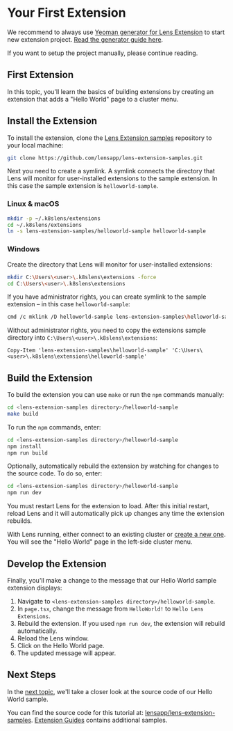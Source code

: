 # Your First Extension

We recommend to always use [Yeoman generator for Lens Extension](https://github.com/lensapp/generator-lens-ext) to start new extension project.
[Read the generator guide here](../guides/generator.md).

If you want to setup the project manually, please continue reading.

## First Extension

In this topic, you'll learn the basics of building extensions by creating an extension that adds a "Hello World" page to a cluster menu.

## Install the Extension

To install the extension, clone the [Lens Extension samples](https://github.com/lensapp/lens-extension-samples) repository to your local machine:

```sh
git clone https://github.com/lensapp/lens-extension-samples.git
```

Next you need to create a symlink.
A symlink connects the directory that Lens will monitor for user-installed extensions to the sample extension.
In this case the sample extension is `helloworld-sample`.

### Linux & macOS

```sh
mkdir -p ~/.k8slens/extensions
cd ~/.k8slens/extensions
ln -s lens-extension-samples/helloworld-sample helloworld-sample
```

### Windows

Create the directory that Lens will monitor for user-installed extensions:

```sh
mkdir C:\Users\<user>\.k8slens\extensions -force
cd C:\Users\<user>\.k8slens\extensions
```

If you have administrator rights, you can create symlink to the sample extension – in this case `helloworld-sample`:

```sh
cmd /c mklink /D helloworld-sample lens-extension-samples\helloworld-sample
```

Without administrator rights, you need to copy the extensions sample directory into `C:\Users\<user>\.k8slens\extensions`:

```
Copy-Item 'lens-extension-samples\helloworld-sample' 'C:\Users\<user>\.k8slens\extensions\helloworld-sample'
```

## Build the Extension

To build the extension you can use `make` or run the `npm` commands manually:

```sh
cd <lens-extension-samples directory>/helloworld-sample
make build
```

To run the `npm` commands, enter:

```sh
cd <lens-extension-samples directory>/helloworld-sample
npm install
npm run build
```

Optionally, automatically rebuild the extension by watching for changes to the source code.
To do so, enter:

```sh
cd <lens-extension-samples directory>/helloworld-sample
npm run dev
```

You must restart Lens for the extension to load.
After this initial restart, reload Lens and it will automatically pick up changes any time the extension rebuilds.

With Lens running, either connect to an existing cluster or [create a new one](../../clusters/adding-clusters.md).
You will see the "Hello World" page in the left-side cluster menu.

## Develop the Extension

Finally, you'll make a change to the message that our Hello World sample extension displays:

1. Navigate to `<lens-extension-samples directory>/helloworld-sample`.
2. In `page.tsx`, change the message from `HelloWorld!` to `Hello Lens Extensions`.
3. Rebuild the extension. If you used `npm run dev`, the extension will rebuild automatically.
4. Reload the Lens window.
5. Click on the Hello World page.
6. The updated message will appear.

## Next Steps

In the [next topic](anatomy.md), we'll take a closer look at the source code of our Hello World sample.

You can find the source code for this tutorial at: [lensapp/lens-extension-samples](https://github.com/lensapp/lens-extension-samples/tree/master/helloworld-sample).
[Extension Guides](../guides/README.md) contains additional samples.
